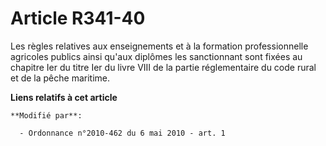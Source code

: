 # Article R341-40

Les règles relatives aux enseignements et à la formation professionnelle agricoles publics ainsi qu'aux diplômes les
sanctionnant sont fixées au chapitre Ier du titre Ier du livre VIII de la partie réglementaire du code rural et de la pêche
maritime.

**Liens relatifs à cet article**

	**Modifié par**:

	  - Ordonnance n°2010-462 du 6 mai 2010 - art. 1
